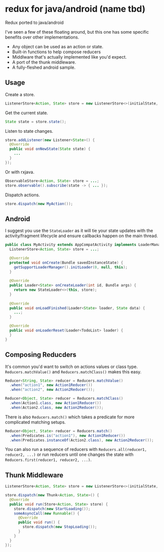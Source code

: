 # redux for java/android (name tbd)
Redux ported to java/android

I've seen a few of these floating around, but this one has some specific benefits over other implementations.
* Any object can be used as an action or state.
* Built-in functions to help compose reducers
* Middlware that's actually implemented like you'd expect.
* A port of the thunk middleware.
* A fully-fleshed android sample.

## Usage

Create a store.
```java
ListenerStore<Action, State> store = new ListenerStore<>(initialState, reducer, middleware...);
```

Get the current state.
```java
State state = store.state();
```

Listen to state changes.
```java
store.addListener(new Listener<State>() {
  @Override
  public void onNewState(State state) {
    ...
  }
});
```

Or with rxjava.
```java
ObservableStore<Action, State> store = ...;
store.observable().subscribe(state -> { ... });
```

Dispatch actions.
```java
store.dispatch(new MyAction());
```

## Android

I suggest you use the `StateLoader` as it will tie your state updates with the activity/fragment lifecycle and ensure callbacks happen on the main thread.
```java
public class MyActivity extends AppCompatActivity implements LoaderManager.LoaderCallbacks<State> {
  ListenerStore<Action, State> store = ...;

  @Override
  protected void onCreate(Bundle savedInstanceState) {
    getSupportLoaderManager().initLoader(0, null, this);
  }
  
  @Override
  public Loader<State> onCreateLoader(int id, Bundle args) {
    return new StateLoader<>(this, store);
  }
  
  @Override
  public void onLoadFinished(Loader<State> loader, State data) {
    ...;
  }

  @Override
  public void onLoaderReset(Loader<TodoList> loader) {
  }
}
```

## Composing Reducders

It's common you'd want to switch on actions values or class type. `Reducers.matchValue()` and `Reducers.matchClass()` makes this easy.
```java
Reducer<String, State> reducer = Reducers.matchValue()
  .when("action1", new Action1Reducer())
  .when("action2", new Action2Reducer());

Reducer<Object, State> reducer = Reducers.matchClass()
  .when(Action1.class, new Action1Reducer())
  .when(Action2.class, new Action2Reducer());
```

There is also `Reducers.match()` which takes a predicate for more complicated matching setups.
```java
Reducer<Object, State> reducer = Reducers.match()
  .when(Predicates.is("action1"), new Action1Reducer())
  .when(Predicates.instanceOf(Action2.class), new Action2Reducer());
```

You can also run a sequence of reducers with `Reducers.all(reducer1, reducer2, ...)` or run reducers until one changes the state with `Reducers.first(reducer1, reducer2, ...)`.

## Thunk Middleware

```java
ListenerStore<Action, State> store = new ListenerStore<>(initialState, reducer, new ThunkMiddleware<>());

store.dispatch(new Thunk<Action, State>() {
  @Override
  public void run(Store<Action, State> store) {
    store.dispatch(new StartLoading());
    someAsyncCall(new Runnable() {
      @Override
      public void run() {
        store.dispatch(new StopLoading());
      }
    }
  }
});
```
